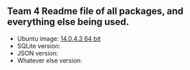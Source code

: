 ## Team 4 Readme file of all packages, and everything else being used.

* Ubuntu image: [14.0.4.3 64 bit](http://releases.ubuntu.com/14.04/)
* SQLite version: 
* JSON version: 
* Whatever else version: 
